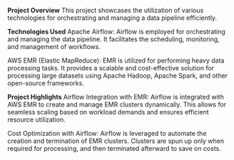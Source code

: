 **Project Overview**
This project showcases the utilization of various technologies for orchestrating and managing a data pipeline efficiently.

**Technologies Used**
Apache Airflow: Airflow is employed for orchestrating and managing the data pipeline. It facilitates the scheduling, monitoring, and management of workflows.

AWS EMR (Elastic MapReduce): EMR is utilized for performing heavy data processing tasks. It provides a scalable and cost-effective solution for processing large datasets using Apache Hadoop, Apache Spark, and other open-source frameworks.

**Project Highlights**
Airflow Integration with EMR: Airflow is integrated with AWS EMR to create and manage EMR clusters dynamically. This allows for seamless scaling based on workload demands and ensures efficient resource utilization.

Cost Optimization with Airflow: Airflow is leveraged to automate the creation and termination of EMR clusters. Clusters are spun up only when required for processing, and then terminated afterward to save on costs.

